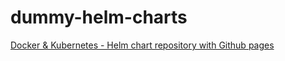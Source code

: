 # dummy-helm-charts

[Docker & Kubernetes - Helm chart repository with Github pages](https://www.bogotobogo.com/DevOps/Docker/Docker_Helm_Chart_Repository_with_Github_Pages.php/)
